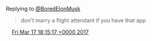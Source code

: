 Replying to [@BoredElonMusk](https://twitter.com/BoredElonMusk/status/842727905801076736)

> don't marry a flight attendant if you have that app

<img src="../../media/tweet.ico" width="12" /> [Fri Mar 17 18:15:17 +0000 2017](https://twitter.com/DromerDenker/status/842801527161065472)